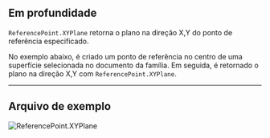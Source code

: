 ## Em profundidade
`ReferencePoint.XYPlane` retorna o plano na direção X,Y do ponto de referência especificado.

No exemplo abaixo, é criado um ponto de referência no centro de uma superfície selecionada no documento da família. Em seguida, é retornado o plano na direção X,Y com `ReferencePoint.XYPlane`.


___
## Arquivo de exemplo

![ReferencePoint.XYPlane](./Revit.Elements.ReferencePoint.XYPlane_img.jpg)
